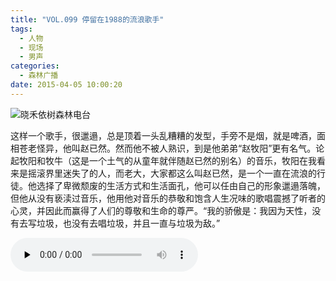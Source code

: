 ```yaml
---
title: "VOL.099 停留在1988的流浪歌手"
tags:
  - 人物
  - 现场
  - 男声
categories:
  - 森林广播
date: 2015-04-05 10:00:20
---
```


![晓禾依树森林电台](../../../images/radiocover/radio_099.jpg) 

这样一个歌手，很邋遢，总是顶着一头乱糟糟的发型，手旁不是烟，就是啤酒，面相苍老怪异，他叫赵已然。然而他不被人熟识，到是他弟弟“赵牧阳”更有名气。论起牧阳和牧牛（这是一个土气的从童年就伴随赵已然的别名）的音乐，牧阳在我看来是摇滚界里迷失了的人，而老大，大家都这么叫赵已然，是一个一直在流浪的行徒。他选择了卑微颓废的生活方式和生活面孔，他可以任由自己的形象邋遢落魄，但他从没有亵渎过音乐，他用他对音乐的恭敬和饱含人生况味的歌唱震撼了听者的心灵，并因此而赢得了人们的尊敬和生命的尊严。“我的骄傲是：我因为天性，没有去写垃圾，也没有去唱垃圾，并且一直与垃圾为敌。”   

<audio id="audio" controls="" preload="none">
  <source id="mp3" src="http://www.coletree.com/radio/coletree_radio_099.mp3">
</audio>